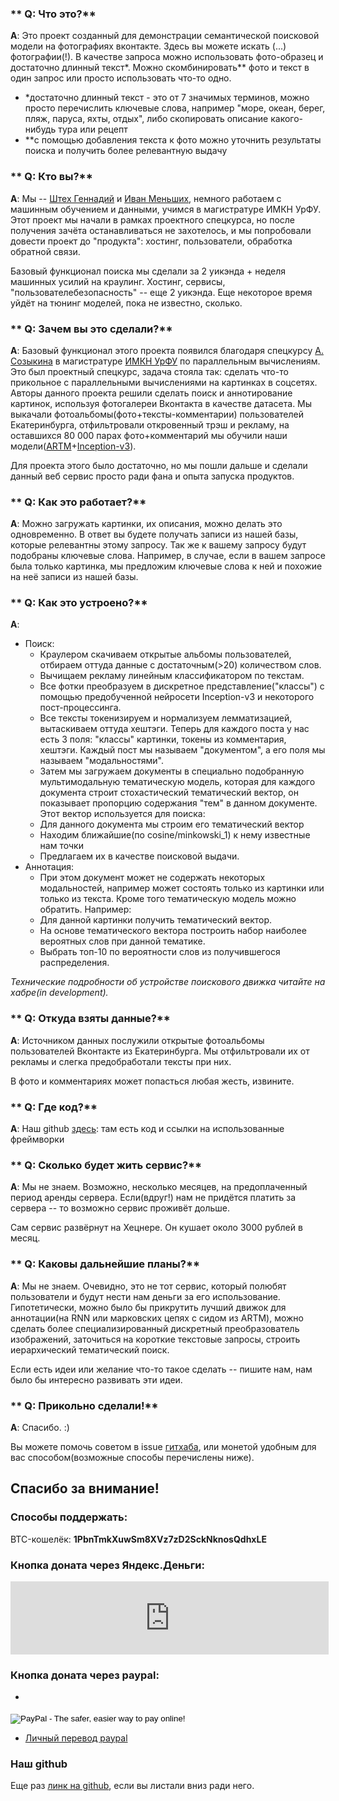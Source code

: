 ### ** Q: Что это?**
**A**: Это проект созданный для демонстрации семантической поисковой модели на фотографиях вконтакте. Здесь вы можете искать (...) фотографии(!). В качестве запроса можно использовать фото-образец и достаточно длинный текст\*. Можно скомбинировать\*\* фото и текст в один запрос или просто использовать что-то одно.

 - \*достаточно длинный текст - это от 7 значимых терминов, можно просто перечислить ключевые слова, например "море, океан, берег, пляж, паруса, яхты, отдых", либо скопировать описание какого-нибудь тура или рецепт
 - \*\*с помощью добавления текста к фото можно уточнить результаты поиска и получить более релевантную выдачу


### ** Q: Кто вы?**
**A**: Мы -- [Штех Геннадий](https://github.com/ShT3ch) и [Иван Меньших](https://github.com/menshikh-iv), немного работаем с машинным обучением и данными, учимся в магистратуре ИМКН УрФУ.
Этот проект мы начали в рамках проектного спецкурса, но после получения зачёта останавливаться не захотелось, и мы попробовали довести проект до "продукта": хостинг, пользователи, обработка обратной связи.

Базовый функционал поиска мы сделали за 2 уикэнда + неделя машинных усилий на краулинг. Хостинг, сервисы, "пользователебезопасность" -- еще 2 уикэнда. Еще некоторое время уйдёт на тюнинг моделей, пока не известно, сколько.


### ** Q: Зачем вы это сделали?**
**A**: Базовый функционал этого проекта появился благодаря спецкурсу [А. Созыкина](http://www.asozykin.ru/) в магистратуре [ИМКН УрФУ](https://vk.com/math_mech) по параллельным вычислениям.
Это был проектный спецкурс, задача стояла так: сделать что-то прикольное с параллельными вычислениями на картинках в соцсетях. Авторы данного проекта решили сделать поиск и аннотирование картинок, используя фотогалереи Вконтакта в качестве датасета.
Мы выкачали фотоальбомы(фото+тексты-комментарии) пользователей Екатеринбурга, отфильтровали откровенный трэш и рекламу, на оставшихся 80 000 парах фото+комментарий мы обучили наши модели([ARTM](http://bigartm.org/)+[Inception-v3](https://github.com/fchollet/deep-learning-models)).

Для проекта этого было достаточно, но мы пошли дальше и сделали данный веб сервис просто ради фана и опыта запуска продуктов.

### ** Q: Как это работает?**
**A**: Можно загружать картинки, их описания, можно делать это одновременно. В ответ вы будете получать записи из нашей базы, которые релевантны этому запросу. Так же к вашему запросу будут подобраны ключевые слова. Например, в случае, если в вашем запросе была только картинка, мы предложим ключевые слова к ней и похожие на неё записи из нашей базы.

### ** Q: Как это устроено?**
**A**:

 - Поиск:
   - Краулером скачиваем открытые альбомы пользователей, отбираем оттуда данные с достаточным(>20) количеством слов.
   - Вычищаем рекламу линейным классификатором по текстам.
   - Все фотки преобразуем в дискретное представление("классы") с помощью предобученной нейросети Inception-v3 и некоторого пост-процессинга.
   - Все тексты токенизируем и нормализуем лемматизацией, вытаскиваем оттуда хештэги.
   Теперь для каждого поста у нас есть 3 поля: "классы" картинки, токены из комментария, хештэги. Каждый пост мы называем "документом", а его поля мы называем "модальностями".
   - Затем мы загружаем документы в специально подобранную мультимодальную тематическую модель, которая для каждого документа строит стохастический тематический вектор, он показывает пропорцию содержания "тем" в данном документе.
   Этот вектор используется для поиска:
    - Для данного документа мы строим его тематический вектор
    - Находим ближайшие(по cosine/minkowski_1) к нему известные нам точки
    - Предлагаем их в качестве поисковой выдачи.
 - Аннотация:
   - При этом документ может не содержать некоторых модальностей, например может состоять только из картинки или только из текста. Кроме того тематическую модель можно обратить. Например:
    - Для данной картинки получить тематический вектор.
    - На основе тематического вектора построить набор наиболее вероятных слов при данной тематике.
    - Выбрать топ-10 по вероятности слов из получившегося распределения.

*Технические подробности об устройстве поискового движка читайте на хабре(in development).*

### ** Q: Откуда взяты данные?**
**A**: Источником данных послужили открытые фотоальбомы пользователей Вконтакте из Екатеринбурга. Мы отфильтровали их от рекламы и слегка предобработали тексты при них.

В фото и комментариях может попасться любая жесть, извините.

### ** Q: Где код?**
**A**: Наш github [здесь](https://github.com/menshikh-iv/image2pic): там есть код и ссылки на использованные фреймворки


### ** Q: Сколько будет жить сервис?**
**A**: Мы не знаем. Возможно, несколько месяцев, на предоплаченный период аренды сервера. Если(вдруг!) нам не придётся платить за сервера -- то возможно сервис проживёт дольше.

Сам сервис развёрнут на Хецнере. Он кушает около 3000 рублей в месяц.


### ** Q: Каковы дальнейшие планы?**
**A**: Мы не знаем. Очевидно, это не тот сервис, который полюбят пользователи и будут нести нам деньги за его использование. Гипотетически, можно было бы прикрутить лучший движок для аннотации(на RNN или марковских цепях с сидом из ARTM), можно сделать более специализированный дискретный преобразователь изображений, заточиться на короткие текстовые запросы, строить иерархический тематический поиск.

Если есть идеи или желание что-то такое сделать -- пишите нам, нам было бы интересно развивать эти идеи.


### ** Q: Прикольно сделали!**
**A**: Спасибо. :)

Вы можете помочь советом в issue [гитхаба](https://github.com/menshikh-iv/image2pic), или монетой удобным для вас способом(возможные способы перечислены ниже).


## Спасибо за внимание!


### Способы поддержать:

BTC-кошелёк: **1PbnTmkXuwSm8XVz7zD2SckNknosQdhxLE**

### Кнопка доната через Яндекс.Деньги:
<iframe frameborder="0" allowtransparency="true" scrolling="no" src="https://money.yandex.ru/embed/donate.xml?account=410013862814441&quickpay=donate&payment-type-choice=on&mobile-payment-type-choice=on&default-sum=139&targets=%D0%A1%D1%82%D1%83%D0%B4%D0%B5%D0%BD%D1%82%D0%B0%D0%BC+%D0%BD%D0%B0+%D1%81%D0%B5%D1%80%D0%B2%D0%B5%D1%80%D0%B0&target-visibility=on&project-name=Image2pic&project-site=image2pic.tech&button-text=05&successURL=https%3A%2F%2Fimage2pic.tech%2Fthanks" width="509" height="117"></iframe>

### Кнопка доната через paypal:
 - <form action="https://www.paypal.com/cgi-bin/webscr" method="post" target="_top">
<input type="hidden" name="cmd" value="_s-xclick">
<input type="hidden" name="hosted_button_id" value="U3WYZVJRKB5V8">
<input type="image" src="https://www.paypalobjects.com/en_US/RU/i/btn/btn_donateCC_LG.gif" border="0" name="submit" alt="PayPal - The safer, easier way to pay online!">
<img alt="" border="0" src="https://www.paypalobjects.com/en_US/i/scr/pixel.gif" width="1" height="1">
</form>

 - [Личный перевод paypal](https://www.paypal.me/sht3ch)

### Наш github
Еще раз [линк на github](https://github.com/menshikh-iv/image2pic), если вы листали вниз ради него.
